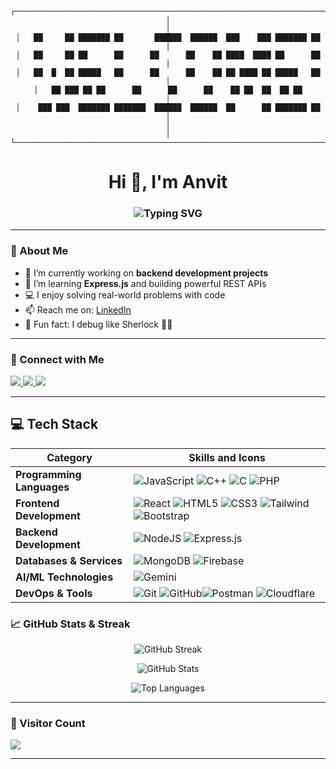 <div align="center">

```
┌───────────────────────────────────────────────────────────────────────────────┐
│                                                                               │
│   ██     ██ ███████ ██       ██████  ██████  ███    ███ ███████ ██          │
│   ██     ██ ██      ██      ██      ██    ██ ████  ████ ██      ██          │
│   ██  █  ██ █████   ██      ██      ██    ██ ██ ████ ██ █████   ██          │
│   ██ ███ ██ ██      ██      ██      ██    ██ ██  ██  ██ ██                  │
│    ███ ███  ███████ ███████  ██████  ██████  ██      ██ ███████ ██          │
│                                                                               │
└───────────────────────────────────────────────────────────────────────────────┘
```

</div>
<h1 align="center">Hi 👋, I'm Anvit</h1>
<h3 align="center">
  <img src="https://readme-typing-svg.demolab.com?font=Fira+Code&size=24&pause=1000&center=true&width=440&lines=Engineering+student+from+India;Backend+Dev+%7C+MERN+Stack;Love+to+learn+new+tech!;Competitive+Programmer" alt="Typing SVG" />
</h3>

---

### 🌟 About Me
- 🔭 I’m currently working on **backend development projects**
- 🌱 I’m learning **Express.js** and building powerful REST APIs
- 💻 I enjoy solving real-world problems with code
- 📫 Reach me on: [LinkedIn]([https://linkedin.com/in/your-link](https://www.linkedin.com/in/anvitsinghal/))
- 🧠 Fun fact: I debug like Sherlock 🕵️‍♂️

---
### 🔗 Connect with Me
<p align="left">
  <a href="https://leetcode.com/hfbhdbfhdb" target="_blank">
    <img src="https://img.shields.io/badge/LeetCode-FFA116?style=for-the-badge&logo=leetcode&logoColor=black" />
  </a>
  <a href="https://www.geeksforgeeks.org/user/singhala2q0f/" target="_blank">
    <img src="https://img.shields.io/badge/GeeksforGeeks-0F9D58?style=for-the-badge&logo=geeksforgeeks&logoColor=white" />
  </a>
  <a href="https://codeforces.com/profile/anvit_2206" target="_blank">
    <img src="https://img.shields.io/badge/Codeforces-1F8ACB?style=for-the-badge&logo=codeforces&logoColor=white" />
  </a>
</p>

---
## 💻 Tech Stack

| Category | Skills and Icons |
|----------|-----------------|
| **Programming Languages** | ![JavaScript](https://img.shields.io/badge/javascript-%23323330.svg?style=for-the-badge&logo=javascript&logoColor=%23F7DF1E) ![C++](https://img.shields.io/badge/c++-%2300599C.svg?style=for-the-badge&logo=c%2B%2B&logoColor=white) ![C](https://img.shields.io/badge/C-%2300599C.svg?style=for-the-badge&logo=c&logoColor=white) ![PHP](https://img.shields.io/badge/PHP-%23777BB4.svg?style=for-the-badge&logo=php&logoColor=white) |
| **Frontend Development** | ![React](https://img.shields.io/badge/react-%2320232a.svg?style=for-the-badge&logo=react&logoColor=%2361DAFB) ![HTML5](https://img.shields.io/badge/html5-%23E34F26.svg?style=for-the-badge&logo=html5&logoColor=white) ![CSS3](https://img.shields.io/badge/css3-%231572B6.svg?style=for-the-badge&logo=css3&logoColor=white) ![Tailwind](https://img.shields.io/badge/tailwindcss-%2338B2AC.svg?style=for-the-badge&logo=tailwind-css&logoColor=white) ![Bootstrap](https://img.shields.io/badge/bootstrap-%23563D7C.svg?style=for-the-badge&logo=bootstrap&logoColor=white) |
| **Backend Development** | ![NodeJS](https://img.shields.io/badge/node.js-%23339933.svg?style=for-the-badge&logo=node.js&logoColor=white) ![Express.js](https://img.shields.io/badge/express.js-%23000000.svg?style=for-the-badge&logo=express&logoColor=white) |
| **Databases & Services** | ![MongoDB](https://img.shields.io/badge/MongoDB-%2347A248.svg?style=for-the-badge&logo=mongodb&logoColor=white) ![Firebase](https://img.shields.io/badge/Firebase-%23FFCA28.svg?style=for-the-badge&logo=firebase&logoColor=black) |
| **AI/ML Technologies** | ![Gemini](https://img.shields.io/badge/Gemini-4285F4?style=for-the-badge&logo=google&logoColor=white) |
| **DevOps & Tools** | ![Git](https://img.shields.io/badge/Git-%23F05032.svg?style=for-the-badge&logo=Git&logoColor=white) ![GitHub](https://img.shields.io/badge/Github-%23181717.svg?style=for-the-badge&logo=Github&logoColor=white)![Postman](https://img.shields.io/badge/Postman-FF6C37?style=for-the-badge&logo=postman&logoColor=white) ![Cloudflare](https://img.shields.io/badge/Cloudflare-F38020?style=for-the-badge&logo=Cloudflare&logoColor=white) |


### 📈 GitHub Stats & Streak

<p align="center">
  <img src="https://github-readme-streak-stats.herokuapp.com/?user=anvitsinghal&theme=radical" alt="GitHub Streak" />
</p>
<p align="center">
  <img src="https://github-readme-stats.vercel.app/api?username=anvitsinghal&show_icons=true&theme=radical" alt="GitHub Stats" />
</p>
<p align="center">
  <img src="https://github-readme-stats.vercel.app/api/top-langs/?username=anvitsinghal&layout=compact&theme=radical" alt="Top Languages" />
</p>

---

### 🚀 Visitor Count

<img src="https://img.shields.io/badge/Visitors-54-blue?style=flat-square" />


---

